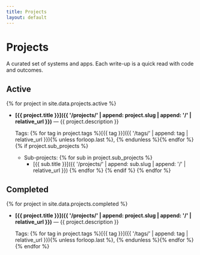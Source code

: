 ```yaml
---
title: Projects
layout: default
---
```


# Projects

A curated set of systems and apps. Each write-up is a quick read with code and outcomes.

## Active
{% for project in site.data.projects.active %}
- **[{{ project.title }}]({{ '/projects/' | append: project.slug | append: '/' | relative_url }})** — {{ project.description }}
  
  Tags:
  {% for tag in project.tags %}[{{ tag }}]({{ '/tags/' | append: tag | relative_url }}){% unless forloop.last %}, {% endunless %}{% endfor %}
  {% if project.sub_projects %}
  - Sub-projects:
    {% for sub in project.sub_projects %}
    - [{{ sub.title }}]({{ '/projects/' | append: sub.slug | append: '/' | relative_url }})
    {% endfor %}
  {% endif %}
{% endfor %}

## Completed
{% for project in site.data.projects.completed %}
- **[{{ project.title }}]({{ '/projects/' | append: project.slug | append: '/' | relative_url }})** — {{ project.description }}
  
  Tags:
  {% for tag in project.tags %}[{{ tag }}]({{ '/tags/' | append: tag | relative_url }}){% unless forloop.last %}, {% endunless %}{% endfor %}
{% endfor %}
